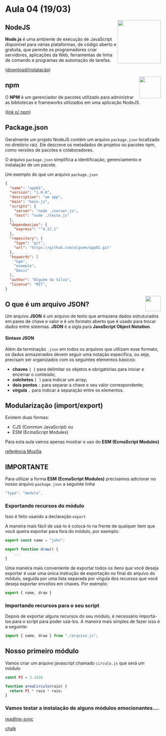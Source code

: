 # Aula 04 (19/03) 

<img align="right" src="https://cdn.worldvectorlogo.com/logos/nodejs.svg" width="140px;"/>

## NodeJS

**Node.js** é uma ambiente de execução de JavaScript disponível para várias plataformas, de código aberto e gratuita, que permite os programadores criar servidores, aplicações da Web, ferramentas de linha de comando e programas de automação de tarefas.

([download/instalação](https://nodejs.org/pt))


<img align="right" src="https://e7.pngegg.com/pngimages/828/432/png-clipart-npm-node-js-computer-icons-computer-software-installation-others-text-rectangle.png" width="70px;"/>


## npm

O **NPM** é um gerenciador de pacotes utilizado para administrar as bibliotecas e frameworks utilizados em uma aplicação NodeJS. 

([link p/ npm](https://www.npmjs.com/))

## Package.json

Geralmente um projeto NodeJS contém um arquivo ```package.json``` localizado no diretório raiz. Ele descreve os metadados de projetos ou pacotes npm, como versões de pacotes e colaboradores.

O arquivo ```package.json``` simplifica a identificação, gerenciamento e instalação de um pacote. 

Um exemplo do que um arquivo ```package.json```

~~~json
{
  "name": "app01",
  "version": "1.0.0",
  "description": "um app",
  "main": "main.js",
  "scripts": {
    "server": "node ./server.js",
    "test": "node ./teste.js"
  },
  "dependencies": {
    "express": "^4.17.1"
  },
  "repository": {
    "type": "git",
    "url": "https://github.com/alguem/app01.git"
  },
  "keywords": [
    "npm",
    "example",
    "basic"
  ],
  "author": "Alguém da Silva",
  "license": "MIT",
}
~~~

<img align="right" src="https://www.pngfind.com/pngs/m/236-2367416_free-download-at-icons8-json-transparent-background-logo.png" width="50px;"/>

## O que é um arquivo JSON?

Um arquivo **JSON** é um arquivo de texto que armazena dados estruturados em pares de chave e valor e é um formato aberto que é usado para trocar dados entre sistemas. **JSON** é a sigla para **JavaScript Object Notation**. 

#### Sintaxe JSON

Além da terminação ```.json``` em todos os arquivos que utilizam esse formato, os dados armazenados devem seguir uma notação específica, ou seja, precisam ser organizados com os seguintes elementos básicos:

* **chaves** ```{ }``` para delimitar os objetos e obrigatórias para iniciar e encerrar o conteúdo;
* **colchetes** ```[ ]``` para indicar um array;
* **dois pontos** ```:``` para separar a chave e seu valor correspondente;
* **vírgula** ```,``` para indicar a separação entre os elementos.

## Modularização (import/export)

Existem duas formas: 
* CJS (Common JavaScript) ou
* ESM (EcmaScript Modules)

Para esta aula vamos apenas mostrar o uso do **ESM (EcmaScript Modules)**

[referência Mozilla](https://developer.mozilla.org/pt-BR/docs/Web/JavaScript/Guide/Modules) 

## IMPORTANTE

Para utilizar a forma **ESM (EcmaScript Modules)** precisamos adicionar no nosso arquivo ```package.json``` a seguinte linha

~~~js
"type": "module",
~~~

### Exportando recursos do módulo

Isso é feito usando a declaração ```export```

A maneira mais fácil de usá-lo é colocá-lo na frente de qualquer item que você queira exportar para fora do módulo, por exemplo:

~~~js
export const name = "john";

export function draw() {
    ...
}
~~~

Uma maneira mais conveniente de exportar todos os itens que você deseja exportar é usar uma única instrução de exportação no final do arquivo do módulo, seguida por uma lista separada por vírgula dos recursos que você deseja exportar envoltos em chaves. Por exemplo:

~~~js
export { name, draw }
~~~

### Importando recursos para o seu script

Depois de exportar alguns recursos do seu módulo, é necessário importá-los para o script para poder usá-los. A maneira mais simples de fazer isso é a seguinte:

~~~js
import { name, draw } from "./arquivo.js";
~~~

## Nosso primeiro módulo

Vamos criar um arquivo javascript chamado ```circulo.js``` que será um módulo

~~~js
const PI = 3.1416

function areaCirculo(raio) {
  return PI * raio * raio;
}
~~~

### Vamos testar a instalação de alguns módulos emocionantes....

[readline-sync](https://www.npmjs.com/package/readline-sync)

[chalk](https://github.com/chalk/chalk)
